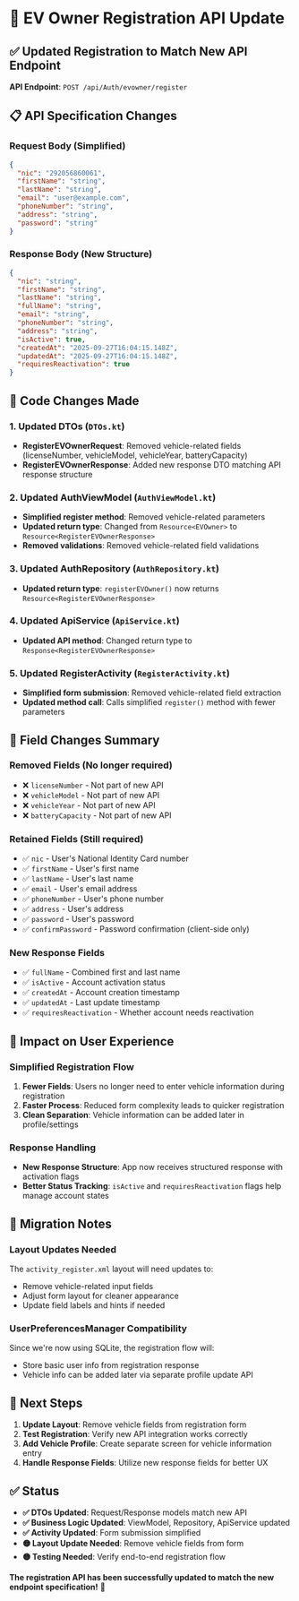 # 🔄 EV Owner Registration API Update

## ✅ Updated Registration to Match New API Endpoint

**API Endpoint**: `POST /api/Auth/evowner/register`

## 📋 API Specification Changes

### **Request Body (Simplified)**

```json
{
  "nic": "292056860061",
  "firstName": "string",
  "lastName": "string",
  "email": "user@example.com",
  "phoneNumber": "string",
  "address": "string",
  "password": "string"
}
```

### **Response Body (New Structure)**

```json
{
  "nic": "string",
  "firstName": "string",
  "lastName": "string",
  "fullName": "string",
  "email": "string",
  "phoneNumber": "string",
  "address": "string",
  "isActive": true,
  "createdAt": "2025-09-27T16:04:15.148Z",
  "updatedAt": "2025-09-27T16:04:15.148Z",
  "requiresReactivation": true
}
```

## 🔧 Code Changes Made

### 1. **Updated DTOs** (`DTOs.kt`)

- **RegisterEVOwnerRequest**: Removed vehicle-related fields (licenseNumber, vehicleModel, vehicleYear, batteryCapacity)
- **RegisterEVOwnerResponse**: Added new response DTO matching API response structure

### 2. **Updated AuthViewModel** (`AuthViewModel.kt`)

- **Simplified register method**: Removed vehicle-related parameters
- **Updated return type**: Changed from `Resource<EVOwner>` to `Resource<RegisterEVOwnerResponse>`
- **Removed validations**: Removed vehicle-related field validations

### 3. **Updated AuthRepository** (`AuthRepository.kt`)

- **Updated return type**: `registerEVOwner()` now returns `Resource<RegisterEVOwnerResponse>`

### 4. **Updated ApiService** (`ApiService.kt`)

- **Updated API method**: Changed return type to `Response<RegisterEVOwnerResponse>`

### 5. **Updated RegisterActivity** (`RegisterActivity.kt`)

- **Simplified form submission**: Removed vehicle-related field extraction
- **Updated method call**: Calls simplified `register()` method with fewer parameters

## 📝 Field Changes Summary

### **Removed Fields (No longer required)**

- ❌ `licenseNumber` - Not part of new API
- ❌ `vehicleModel` - Not part of new API
- ❌ `vehicleYear` - Not part of new API
- ❌ `batteryCapacity` - Not part of new API

### **Retained Fields (Still required)**

- ✅ `nic` - User's National Identity Card number
- ✅ `firstName` - User's first name
- ✅ `lastName` - User's last name
- ✅ `email` - User's email address
- ✅ `phoneNumber` - User's phone number
- ✅ `address` - User's address
- ✅ `password` - User's password
- ✅ `confirmPassword` - Password confirmation (client-side only)

### **New Response Fields**

- ✅ `fullName` - Combined first and last name
- ✅ `isActive` - Account activation status
- ✅ `createdAt` - Account creation timestamp
- ✅ `updatedAt` - Last update timestamp
- ✅ `requiresReactivation` - Whether account needs reactivation

## 🚀 Impact on User Experience

### **Simplified Registration Flow**

1. **Fewer Fields**: Users no longer need to enter vehicle information during registration
2. **Faster Process**: Reduced form complexity leads to quicker registration
3. **Clean Separation**: Vehicle information can be added later in profile/settings

### **Response Handling**

- **New Response Structure**: App now receives structured response with activation flags
- **Better Status Tracking**: `isActive` and `requiresReactivation` flags help manage account states

## 🔄 Migration Notes

### **Layout Updates Needed**

The `activity_register.xml` layout will need updates to:

- Remove vehicle-related input fields
- Adjust form layout for cleaner appearance
- Update field labels and hints if needed

### **UserPreferencesManager Compatibility**

Since we're now using SQLite, the registration flow will:

- Store basic user info from registration response
- Vehicle info can be added later via separate profile update API

## 🎯 Next Steps

1. **Update Layout**: Remove vehicle fields from registration form
2. **Test Registration**: Verify new API integration works correctly
3. **Add Vehicle Profile**: Create separate screen for vehicle information entry
4. **Handle Response Fields**: Utilize new response fields for better UX

## ✅ Status

- **✅ DTOs Updated**: Request/Response models match new API
- **✅ Business Logic Updated**: ViewModel, Repository, ApiService updated
- **✅ Activity Updated**: Form submission simplified
- **🟡 Layout Update Needed**: Remove vehicle fields from form
- **🟡 Testing Needed**: Verify end-to-end registration flow

**The registration API has been successfully updated to match the new endpoint specification!** 🎉
